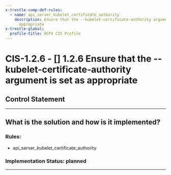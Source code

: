 ```yaml
---
x-trestle-comp-def-rules:
  - name: api_server_kubelet_certificate_authority
    description: Ensure that the --kubelet-certificate-authority argument is set as
      appropriate
x-trestle-global:
  profile-title: OCP4 CIS Profile
---
```


# CIS-1.2.6 - \[\] 1.2.6 Ensure that the --kubelet-certificate-authority argument is set as appropriate

## Control Statement

______________________________________________________________________

## What is the solution and how is it implemented?

<!-- For implementation status enter one of: implemented, partial, planned, alternative, not-applicable -->

<!-- Note that the list of rules under ### Rules: is read-only and changes will not be captured after assembly to JSON -->

<!-- Enter possible prose for implementation response at the control level here, after this comment -->

### Rules:

  - api_server_kubelet_certificate_authority

### Implementation Status: planned

______________________________________________________________________
